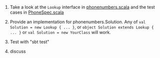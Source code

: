 1) Take a look at the `Lookup` interface in 
[phonenumbers.scala](https://github.com/refried/scala-fp-exercises/blob/master/phone-numbers/src/main/scala/phonenumbers.scala) 
and the test cases in 
[PhoneSpec.scala](https://github.com/refried/scala-fp-exercises/blob/aryasolutions/phone-numbers/src/test/scala/PhoneSpec.scala)

2) Provide an implementation for phonenumbers.Solution.  Any of `val Solution = new Lookup { ... }`, 
or `object Solution extends Lookup { ... }` or `val Solution = new YourClass` will work.

3) Test with "sbt test"

4) discuss

